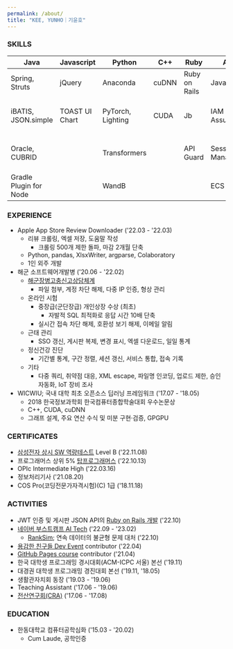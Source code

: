 ```yaml
---
permalink: /about/
title: "KEE, YUNHO｜기윤호"
---
```


### SKILLS

| Java                   | Javascript     | Python            | C++   | Ruby          | AWS             | ETC                                  |
|------------------------|----------------|-------------------|-------|---------------|-----------------|--------------------------------------|
| Spring, Struts         | jQuery         | Anaconda          | cuDNN | Ruby on Rails | Java SDK        | Git, Subversion                      |
| iBATIS, JSON.simple    | TOAST UI Chart | PyTorch, Lighting | CUDA  | Jb            | IAM AssumeRole  | Docker, Azure ML, GitHub Codespaces  |
| Oracle, CUBRID         |                | Transformers      |       | API Guard     | Session Manager | Ubuntu (Windows Subsystem for Linux) |
| Gradle Plugin for Node |                | WandB             |       |               | ECS Fargate     | Apache httpd, Tomcat                 |

### EXPERIENCE

* Apple App Store Review Downloader ('22.03 - '22.03)
    * 리뷰 크롤링, 엑셀 저장, 도움말 작성
        * 크롤링 500개 제한 돌파, 마감 2개월 단축
    * Python, pandas, XlsxWriter, argparse, Colaboratory
    * 1인 외주 개발
* 해군 소프트웨어개발병 ('20.06 - '22.02)
    * [해군장병고충신고상담체계][NDTS]
        * 파일 첨부, 계정 차단 해제, 다중 IP 인증, 형상 관리
    * 온라인 시험
        * 중장급(군단장급) 개인상장 수상 (최초)
            * 자발적 SQL 최적화로 응답 시간 10배 단축
        * 실시간 접속 차단 해제, 호환성 보기 해제, 이메일 알림
    * 근태 관리
        * SSO 갱신, 게시판 복제, 변경 표시, 엑셀 다운로드, 일일 통계
    * 정신건강 진단
        * 기간별 통계, 구간 정렬, 세션 갱신, 서비스 통합, 접속 기록
    * 기타
        * 다중 쿼리, 취약점 대응, XML escape, 파일명 인코딩, 업로드 제한, 승인 자동화, IoT 장비 조사
* WICWIU; 국내 대학 최초 오픈소스 딥러닝 프레임워크 ('17.07 - '18.05)
    * 2018 한국정보과학회 한국컴퓨터종합학술대회 우수논문상
    * C++, CUDA, cuDNN
    * 그래프 설계, 주요 연산 수식 및 미분 구현·검증, GPGPU

### CERTIFICATES

* [삼성전자 상시 SW 역량테스트][swexpertacademy] Level B ('22.11.08)
* 프로그래머스 상위 5% [탑프로그래머스][programmers] ('22.10.13)
* OPIc Intermediate High ('22.03.16)
* 정보처리기사 ('21.08.20)
* COS Pro(코딩전문가자격시험)(C) 1급 ('18.11.18)

### ACTIVITIES

* JWT 인증 및 게시판 JSON API의 [Ruby on Rails 개발][angelswing] ('22.10)
* [네이버 부스트캠프 AI Tech][boostcamp] ('22.09 - '23.02)
   * [RankSim][RankSim]; 연속 데이터의 불균형 문제 대처 ('22.10) 
* [용감한 친구들 Dev Event][Dev Event] contributor ('22.04)
* [GitHub Pages course][Pages] contributor ('21.04)
* 한국 대학생 프로그래밍 경시대회(ACM-ICPC 서울) 본선 ('19.11)
* 대경권 대학생 프로그래밍 경진대회 본선 ('19.11, '18.05)
* 생활관자치회 동장 ('19.03 - '19.06)
* Teaching Assistant ('17.06 - '19.06)
* [전산연구회(CRA)][CRA] ('17.06 - '17.08)

### EDUCATION

* 한동대학교 컴퓨터공학심화 ('15.03 - '20.02)
    * Cum Laude, 공학인증

[NDTS]: https://ndts.navy.mil.kr/NDTS/index
[WICWIU]: https://github.com/WICWIU/WICWIU
[Dev Event]: https://github.com/brave-people/Dev-Event
[Pages]: https://github.com/githubtraining/github-pages/issues/36
[CRA]: https://cra16.github.io/
[angelswing]: https://github.com/yhkee0404/angelswing
[RankSim]: https://github.com/boostcampaitech4nlp1/level1_semantictextsimilarity_nlp-level1-nlp-11/tree/yhkee0404
[boostcamp]: https://boostcamp.connect.or.kr/program_ai.html
[swexpertacademy]: https://swexpertacademy.com/main/sst/intro.do
[programmers]: https://career.programmers.co.kr/top_programmers/introduce
